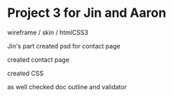 # Project 3 for Jin and Aaron 
wireframe / skin / htmlCSS3

Jin's part 
created psd for contact page

created contact page

created CSS

as well checked doc outline and validator 


